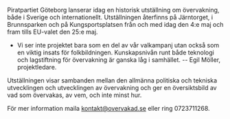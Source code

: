 Piratpartiet Göteborg lanserar idag en historisk utställning om övervakning, både i Sverige och internationellt. Utställningen återfinns på Järntorget, i Brunnsparken och på Kungsportsplatsen från och med idag den 4:e maj och fram tills EU-valet den 25:e maj.

- Vi ser inte projektet bara som en del av vår valkampanj utan också som en viktig insats för folkbildningen. Kunskapsnivån runt både teknologi och lagstiftning för övervakning är ganska låg i samhället.
     -- Egil Möller, projektledare.

Utställningen visar sambanden mellan den allmänna politiska och tekniska utvecklingen och utvecklingen av övervakning och ger en översiktsbild av vad som övervakas, av vem, och inte minst hur.

För mer information maila kontakt@overvakad.se eller ring 0723711268.
